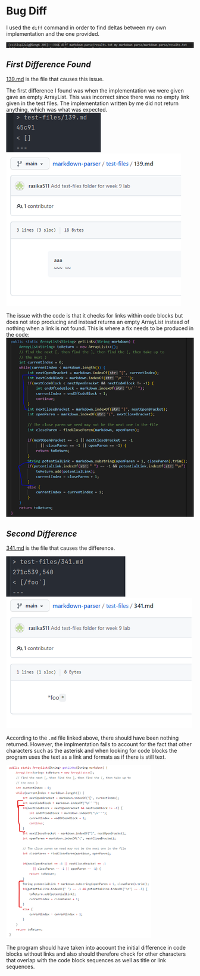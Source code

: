 # **Bug Diff**

I used the `diff` command in order to find deltas between my own implementation and the one provided.

![command](vimdiff.png)

## *First Difference Found*

[139.md](https://github.com/nidhidhamnani/markdown-parser/blob/8dd87e6914ae40a4321aac8e2483e349de40b03c/test-files/139.md) is the file that causes this issue.

The first difference I found was when the implementation we were given gave an empty ArrayList. This was incorrect since there was no empty link given in the test files. The implementation written by me did not return anything, which was what was expected. 
![diff1](diff1.png)
![raw1](raw1.png)

The issue with the code is that it checks for links within code blocks but does not stop producing and instead returns an empty ArrayList instead of nothing when a link is not found. This is where a fix needs to be produced in the code:
![fix1](fix1.png)

## *Second Difference*

[341.md](https://github.com/nidhidhamnani/markdown-parser/blob/main/test-files/341.md) is the file that causes the difference.

![diff2](diff2.png)
![raw2](raw2.png)

According to the `.md` file linked above, there should have been nothing returned. However, the implmentation fails to account for the fact that other characters such as the asterisk and when looking for code blocks the program uses the text as a link and formats as if there is still text.

![fix2](fix2.png)

The program should have taken into account the initial difference in code blocks without links and also should therefore check for other characters that overlap with the code block sequences as well as title or link sequences.